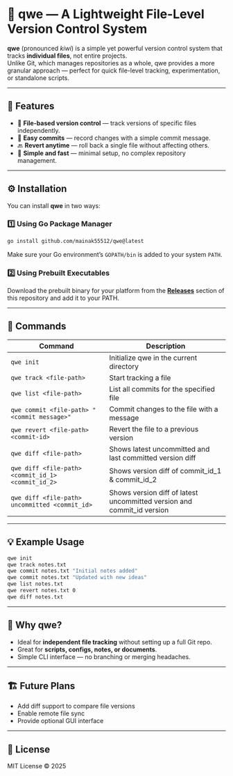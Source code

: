 # 🥝 qwe — A Lightweight File-Level Version Control System

**qwe** (pronounced *kiwi*) is a simple yet powerful version control system that tracks **individual files**, not entire projects.  
Unlike Git, which manages repositories as a whole, qwe provides a more granular approach — perfect for quick file-level tracking, experimentation, or standalone scripts.

---

## 🚀 Features

- 📁 **File-based version control** — track versions of specific files independently.  
- 💾 **Easy commits** — record changes with a simple commit message.  
- 🔙 **Revert anytime** — roll back a single file without affecting others.  
- 🧾 **Simple and fast** — minimal setup, no complex repository management.

---

## ⚙️ Installation

You can install **qwe** in two ways:

### 1️⃣ Using Go Package Manager
```bash
go install github.com/mainak55512/qwe@latest
```

Make sure your Go environment’s `GOPATH/bin` is added to your system `PATH`.

### 2️⃣ Using Prebuilt Executables
Download the prebuilt binary for your platform from the **[Releases](https://github.com/mainak55512/qwe/releases)** section of this repository and add it to your PATH.

---

## 🧰 Commands

| Command | Description |
|----------|-------------|
| `qwe init` | Initialize qwe in the current directory |
| `qwe track <file-path>` | Start tracking a file |
| `qwe list <file-path>` | List all commits for the specified file |
| `qwe commit <file-path> "<commit message>"` | Commit changes to the file with a message |
| `qwe revert <file-path> <commit-id>` | Revert the file to a previous version |
| `qwe diff <file-path>` | Shows latest uncommitted and last committed version diff |
| `qwe diff <file-path> <commit_id_1> <commit_id_2>` | Shows version diff of commit_id_1 & commit_id_2|
| `qwe diff <file-path> uncommitted <commit_id>` | Shows version diff of latest uncommitted version and commit_id version|

---

## 💡 Example Usage

```bash
qwe init
qwe track notes.txt
qwe commit notes.txt "Initial notes added"
qwe commit notes.txt "Updated with new ideas"
qwe list notes.txt
qwe revert notes.txt 0
qwe diff notes.txt
```

---

## 🧩 Why qwe?

- Ideal for **independent file tracking** without setting up a full Git repo.  
- Great for **scripts, configs, notes, or documents**.  
- Simple CLI interface — no branching or merging headaches.

---

## 🏗️ Future Plans

- Add diff support to compare file versions  
- Enable remote file sync  
- Provide optional GUI interface  

---

## 📜 License

MIT License © 2025
